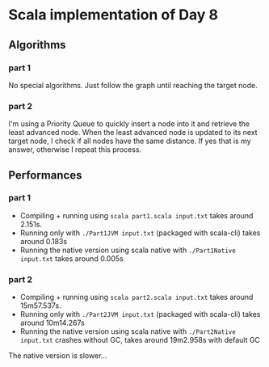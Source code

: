 # Scala implementation of Day 8

## Algorithms
### part 1
No special algorithms. Just follow the graph until reaching the target node.
### part 2
I'm using a Priority Queue to quickly insert a node into it and retrieve the least advanced node. When the least advanced node is updated to its next target node, I check if all nodes have the same distance. If yes that is my answer, otherwise I repeat this process.

## Performances
### part 1
- Compiling + running using `scala part1.scala input.txt` takes around 2.151s.
- Running only with `./Part1JVM input.txt` (packaged with scala-cli) takes around 0.183s
- Running the native version using scala native with `./Part1Native input.txt` takes around 0.005s

### part 2
- Compiling + running using `scala part2.scala input.txt` takes around 15m57.537s.
- Running only with `./Part2JVM input.txt` (packaged with scala-cli) takes around 10m14.267s
- Running the native version using scala native with `./Part2Native input.txt` crashes without GC, takes around 19m2.958s with default GC

The native version is slower...

